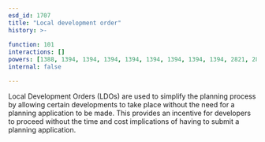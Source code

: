 ```yaml
---
esd_id: 1707
title: "Local development order"
history: >-
  
function: 101
interactions: []
powers: [1388, 1394, 1394, 1394, 1394, 1394, 1394, 1394, 1394, 2821, 2821, 2821, 2821, 2821, 2821, 2821, 2821, 2821, 2821, 2821, 2821, 2821, 2821, 2821, 2821, 2821, 2822, 2822, 2823, 2823, 2823, 2823, 2937, 2937]
internal: false

---
```


Local Development Orders (LDOs) are used to simplify the planning process by allowing certain developments to take place without the need for a planning application to be made.  This provides an incentive for developers to proceed without the time and cost implications of having to submit a planning application.

